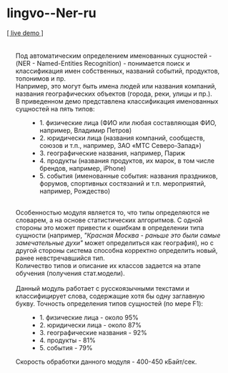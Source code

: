 ﻿# lingvo--Ner-ru

<a target="_blank" href="http://ner-ru.apphb.com/index.html">[ live demo ]</a>

<div style="padding: 20px">
    <div>
        <div>
            <span>Под автоматическим определением именованных сущностей - (NER - Named-Entities Recognition) -
            понимается поиск и классификация имен собственных, названий событий, продуктов, топонимов и пр.
            <br />
            Например, это могут быть имена людей или названия компаний, названия географических объектов (города, реки, улицы и пр.). 
            </span>
            <br />
            <span>В приведенном демо представлена классификация именованных сущностей на пять типов:</span>
            <br />
            <ul style="margin-left: 30px">
                <li>1. физические лица (ФИО или любая составляющая ФИО, например, <span class="B_NAME" title="Физ. лица">Владимир</span> <span class="I_NAME" title="Физ. лица">Петров</span>)</li>
                <li>2. юридически лица (названия компаний, сообществ, союзов и т.п., например, ЗАО «<span class="B_ORG" title="Юр. лица">МТС Северо-Запад</span>»)</li>
                <li>3. географические названия, например, <span class="B_GEO" title="Географические объекты">Париж</span></li>
                <li>4. продукты (названия продуктов, их марок, в том числе брендов, например, <span class="B_PROD" title="Торговые марки/Продукты">iPhone</span>)</li>
                <li>5. события (именованные события: названия праздников, форумов, спортивных состязаний и т.п. мероприятий, например, <span class="B_ENTR" title="События">Рождество</span>)</li>
            </ul>
            <br />
            <span>Особенностью модуля является то, что типы определяются не словарем, а на основе статистических алгоритмов.
            С одной стороны это может привести к ошибкам в определении типа сущности (например, <i>"Красная Москва - раньше это были самые замечательные духи"</i> может  определиться как география), 
            но с другой стороны система способна корректно определить новый, ранее невстречавшийся тип.</span>
            <br />
            <span>Количество типов и описание их классов задается на этапе обучения (получения стат.модели).</span>
            <br />
            <br />
            <span>Данный модуль работает с русскоязычными  текстами и классифицирует слова, содержащие хотя бы одну заглавную букву.</span>
            <span>Точность определения типов сущностей (по мере F1):
            <ul style="margin-left: 30px">
                <li>1. физические лица - около 95% </li>
                <li>2. юридически лица - около 87% </li>
                <li>3. географические названия - 92% </li>
                <li>4. продукты - 81% </li>
                <li>5. события - 79% </li>
            </ul>
            </span>
            <span>Скорость обработки данного модуля - 400-450 кБайт/сек.</span>
        </div>
    </div>
</div>

